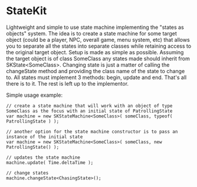 StateKit
====

Lightweight and simple to use state machine implementing the "states as objects" system. The idea is to create a state machine for some target object (could be a player, NPC,
overall game, menu system, etc) that allows you to separate all the states into separate classes while retaining access to the original target object.  Setup is made as simple as
possible. Assuming the target object is of class SomeClass any states made should inherit from SKState&lt;SomeClass>. Changing state is just a matter of calling the changeState
method and providing the class name of the state to change to. All states must implement 3 methods: begin, update and end. That's all there is to it. The rest is left up to the implementor.

Simple usage example:

    // create a state machine that will work with an object of type SomeClass as the focus with an initial state of PatrollingState
    var machine = new SKStateMachine<SomeClass>( someClass, typeof( PatrollingState ) );
	
	// another option for the state machine constructor is to pass an instance of the initial state
	var machine = new SKStateMachine<SomeClass>( someClass, new PatrollingState() );
	
	// updates the state machine
	machine.update( Time.deltaTime );
	
	// change states
	machine.changeState<ChasingState>();
	